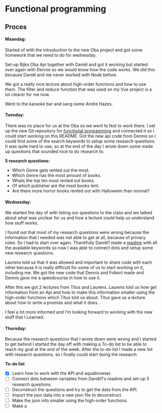 # Functional programming


## Proces

#### Maandag:
   Started of with the introduction to the new Oba project and got some homework that we need to do for wednesday.

   Set-up Rijks Oba Api together with Daniël and got it working but started over again with Dennis so we would know how the code works. We did this because Daniël and me never worked with Node before.

   We got a really nice lecture about high-order functions and how to use them. The filter and reduce function that was used on my Vue project is a lot clearer for me now.

   Went to the karaoke bar and sang some Andre Hazes.

#### Tuesday:

  There was no place for us at the Oba so we went to fest to work there. I set up the new Git repository for [functional programming](https://github.com/MitchGoudkuil/functional-programming) and connected it so I could start working on this README. Got the new api code from Dennis so I could find some of the search keywords to setup some research questions. It was quite hard to use, so at the end of the day I wrote down some made up questions that sounded nice to do research to.

**5 research questions:**
  - Which Genre gets rented out the most.
  - Which Genre has the most amount of books.
  - Whats the top ten most rented out books.
  - Of which publisher are the most books lent.
  - Are there more horror books rented out with Halloween than normal?


#### Wednesday:
  We started the day of with listing our questions to the class and we talked about what was unclear for us and how a lecture could help us understand how stuff works.

  I found out that most of my research questions were wrong because the information that I needed was not able to get at all, because of privacy rules. So I had to start over again.
  Thankfully Daniël1 made a [readme](https://github.com/DanielvandeVelde/functional-programming/blob/master/README.md) with all the available keywords so now I was able to connect dots and setup some new research questions.

  Laurens told us that it was allowed and important to share code with each other because it is really difficult for some of us to start working on it, including me. We got the new code that Dennis and Folkert made and Dennis gave me a speedcourse in how to use it.

  After this we got 2 lectures from Titus and Laurens. Laurens told us how get information from an Api and how to make this information smaller using the high-order functions which Titus told us about. Titus gave us a lecture about how to write a promise and what it does.

  I feel a lot more informed and I'm looking forward to working with the new stuff that I Learned.  

#### Thursday:
  Because the research questions that I wrote down were wrong and I started to get behind I started the day off with making a To-do list to be able to reach my goal at the end of the week.
  After the to-do list I made a new list with research questions, so i finally could start doing the research.


  **To-do list**
  - [X] Learn how to work with the API and aquabrowser.
  - [ ] Connect dots between variables from Daniël1's readme and set-up 5 research questions.
  - [ ] Deconstruct the questions and try to get the data from the API.
  - [ ] Import the json data into a new json file to deconstruct.
  - [ ] Make the json info smaller using the high-order functions.
  - [ ] Make a
